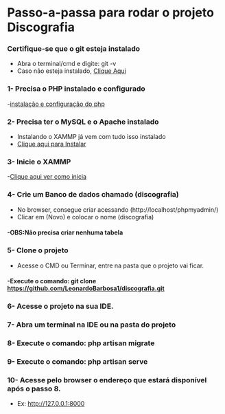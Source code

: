 # Passo-a-passa para rodar o projeto Discografia

### Certifique-se que o git esteja instalado
- Abra o terminal/cmd e digite: git -v
- Caso não esteja instalado, <a href="https://git-scm.com/downloads" target="_blank">Clique Aqui</a><br>

### 1- Precisa o PHP instalado e configurado<br>
-<a href="https://dev.to/marcelochia/instalando-o-php-8-no-windows-237m" target="_blank">instalação e configuração do php</a><br>

### 2- Precisa ter o MySQL e o Apache instalado <br>
- Instalando o XAMMP já vem com tudo isso instalado<br>
- <a href="https://www.apachefriends.org/pt_br/download.html" target="_blank">Clique aqui para Instalar</a><br>


### 3- Inicie o XAMMP<br>
-<a href="https://pt.wikihow.com/Iniciar-o-XAMPP-na-Inicializa%C3%A7%C3%A3o-do-Windows" target="_blank">Clique aqui ver como inicia</a><br>

### 4- Crie um Banco de dados chamado (discografia)<br>
- No browser, consegue criar acessando (http://localhost/phpmyadmin/)<br>
- Clicar em (Novo) e colocar o nome (discografia)<br>
#### -OBS:Não precisa criar nenhuma tabela

### 5- Clone o projeto <br>
- Acesse o CMD ou Terminar, entre na pasta que o projeto vai ficar. <br>
#### -Execute o comando: git clone https://github.com/LeonardoBarbosa1/discografia.git

### 6- Acesse o projeto na sua IDE.

### 7- Abra um terminal na IDE ou na pasta do projeto

### 8- Execute o comando: php artisan migrate

### 9- Execute o comando: php artisan serve

### 10- Acesse pelo browser o endereço que estará disponível após o passo 8.
- Ex: http://127.0.0.1:8000

